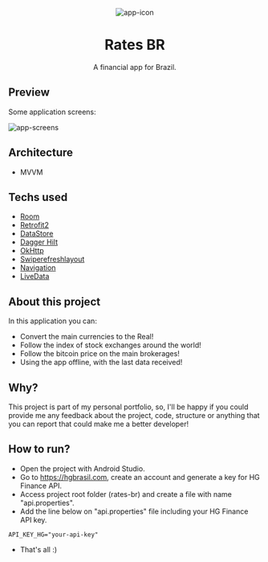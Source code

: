 <p align="center">
  <img src="https://github.com/omouravictor/rates-br/blob/master/rates-br-icon.png" alt="app-icon">
</p>

<h1 align="center">Rates BR</h1>
<p align="center">A financial app for Brazil.</p>

## Preview

Some application screens:

![app-screens](https://user-images.githubusercontent.com/64164023/227753715-065e3936-c801-435a-af29-3cc93383ee6e.png)

## Architecture

- MVVM

## Techs used

- [Room](https://developer.android.com/training/data-storage/room)
- [Retrofit2](https://square.github.io/retrofit/)
- [DataStore](https://developer.android.com/jetpack/androidx/releases/datastore)
- [Dagger Hilt](https://developer.android.com/training/dependency-injection/hilt-android)
- [OkHttp](https://square.github.io/okhttp/)
- [Swiperefreshlayout](https://developer.android.com/jetpack/androidx/releases/swiperefreshlayout)
- [Navigation](https://developer.android.com/jetpack/androidx/releases/navigation)
- [LiveData](https://developer.android.com/topic/libraries/architecture/livedata)

## About this project

In this application you can:

  - Convert the main currencies to the Real!
  - Follow the index of stock exchanges around the world!
  - Follow the bitcoin price on the main brokerages!
  - Using the app offline, with the last data received!

## Why?

This project is part of my personal portfolio, so, I'll be happy if you could provide me any feedback about the project, code, structure or anything that you can report that could make me a better developer!

## How to run?

- Open the project with Android Studio.
- Go to https://hgbrasil.com, create an account and generate a key for HG Finance API.
- Access project root folder (rates-br) and create a file with name "api.properties".
- Add the line below on "api.properties" file including your HG Finance API key.
```
API_KEY_HG="your-api-key"
```
- That's all :)
